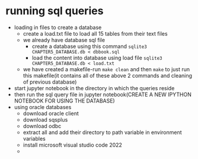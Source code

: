 # running sql queries

- loading in files to create a database
  - create a load.txt file to load all 15 tables from their text files
  - we already have database sql file
      - create a database using this command
          `sqlite3 CHAPTER5_DATABASE.db < dbbook.sql`
      - load the content into database using load file
          `sqlite3 CHAPTER5_DATABASE.db < load.txt`
  - we have created a makefile-run `make clean` and then `make` to just run this makefile(it contains all of these above 2 commands and cleaning of previous database)
- start jupyter notebook in the directory in which the queries reside
- then run the sql query file in jupyter notebook(CREATE A NEW IPYTHON NOTEBOOK FOR USING THE DATABASE)
- using oracle databases
    - download oracle client
    - download sqsplus
    - download odbc
    - extract all and add their directory to path variable in environment variables
    - install microsoft visual studio code 2022
    - 
